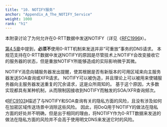 ```yaml
---
title: "10. NOTIFY服务"
anchor: "Appendix_A_The_NOTIFY_Service"
weight: 1000
rank: "h1"
---
```


本附录讨论了为何允许在0-RTT数据中发送NOTIFY（详见《[RFC1996]()》）。

[第4.5章]()中提到，**必须不**使用0-RTT机制来发送并非“可重放”事务的DNS请求。
本规范支持在0-RTT数据中发送NOTIFY的原因是尽管技术上NOTIFY会改变接收它的服务器的状态，但是重放NOTIFY所能够造成的实际影响微乎其微。

NOTIFY消息向辅服务器发出提醒，使其根据是否有新版本的可用区域来向主服务器发送SOA查询或XFR请求。
NOTIFY可以被伪造，并且理论上可以被用来使辅服务器向主服务器发送重复的冗余请求，这是众所周知的。
基于这个原因，大多数实现都具有某种机制，从而限制因接收到NOTIFY而触发的SOA/XFR查询频次。

《[RFC9103]()》描述了与NOTIFY和SOA查询有关的隐私方面的风险，且没有涉及如何在加密区域传送场景中消除这些风险。
因此，将DoQ用于NOTIFY的做法在隐私方面的好处并不明确，但是出于相同的理由，将NOTIFY作为0-RTT数据来发送的做法在隐私方面的风险并不会高于使用明文DNS来发送它时的风险。
